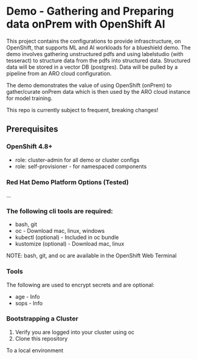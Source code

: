 # Demo - Gathering and Preparing data onPrem with OpenShift AI
This project contains the configurations to provide infrasctructure, on OpenShift, that supports ML and AI workloads for a blueshield demo.  The demo involves gathering unstructured pdfs and using labelstudio (with tesseract) to structure data from the pdfs into structured data.  Structured data will be stored in a vector DB (postgres).  Data will be pulled by a pipeline from an ARO cloud configuration.  

The demo demonstrates the value of using OpenShift (onPrem) to gather/curate onPrem data which is then used by the ARO cloud instance for model training.

This repo is currently subject to frequent, breaking changes!

## Prerequisites

### OpenShift 4.8+
- role: cluster-admin for all demo or cluster configs
- role: self-provisioner - for namespaced components

### Red Hat Demo Platform Options (Tested)
...

### The following cli tools are required:
- bash, git
- oc - Download mac, linux, windows
- kubectl (optional) - Included in oc bundle
- kustomize (optional) - Download mac, linux

NOTE: bash, git, and oc are available in the OpenShift Web Terminal

### Tools
The following are used to encrypt secrets and are optional:
- age - Info
- sops - Info
  
### Bootstrapping a Cluster
1. Verify you are logged into your cluster using oc
2. Clone this repository

To a local environment
